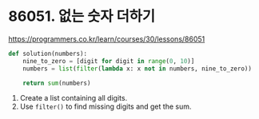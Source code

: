 # 86051. 없는 숫자 더하기

https://programmers.co.kr/learn/courses/30/lessons/86051

```python
def solution(numbers):
    nine_to_zero = [digit for digit in range(0, 10)]
    numbers = list(filter(lambda x: x not in numbers, nine_to_zero))

    return sum(numbers)
```
1. Create a list containing all digits.
2. Use `filter()` to find missing digits and get the sum.